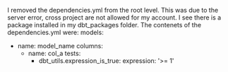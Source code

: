 I removed the dependencies.yml from the root level.
This was due to the server error, cross project are not allowed for my account.
I see there is a package installed in my dbt_packages folder.
The contenets of the dependencies.yml were:
models:
  - name: model_name
    columns:
      - name: col_a
        tests:
          - dbt_utils.expression_is_true:
              expression: '>= 1'